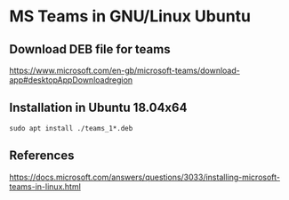# MS Teams in GNU/Linux Ubuntu

## Download DEB file for teams
https://www.microsoft.com/en-gb/microsoft-teams/download-app#desktopAppDownloadregion

## Installation in Ubuntu 18.04x64
```
sudo apt install ./teams_1*.deb 
```
## References 
https://docs.microsoft.com/answers/questions/3033/installing-microsoft-teams-in-linux.html
